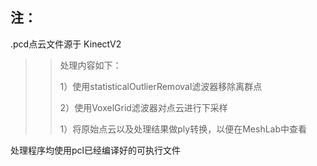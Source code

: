 ## 注：
.pcd点云文件源于 KinectV2

>> 处理内容如下：
>>
>> 1）使用statisticalOutlierRemoval滤波器移除离群点
>>
>> 2）使用VoxelGrid滤波器对点云进行下采样
>>
>> 1）将原始点云以及处理结果做ply转换，以便在MeshLab中查看

处理程序均使用pcl已经编译好的可执行文件


